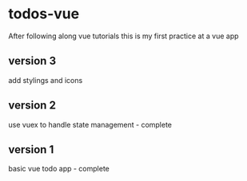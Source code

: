 # todos-vue

After following along vue tutorials this is my first practice at a vue app

## version 3
add stylings and icons

## version 2 
use vuex to handle state management - complete

## version 1
basic vue todo app - complete
